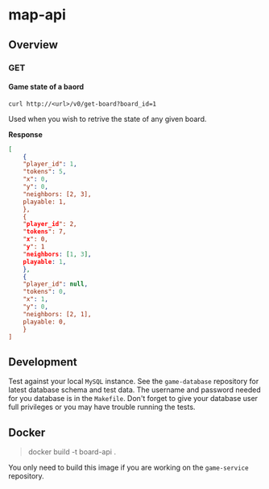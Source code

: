 # map-api

## Overview

### GET

#### Game state of a baord

`curl http://<url>/v0/get-board?board_id=1`

Used when you wish to retrive the state of any given board.

**Response**

``` json
[
    {
    "player_id": 1,
    "tokens": 5,
    "x": 0, 
    "y": 0,
    "neighbors: [2, 3],
    playable: 1,
    },
    {
    "player_id": 2,
    "tokens": 7,
    "x": 0,
    "y": 1
    "neighbors: [1, 3],
    playable: 1,
    },
    {
    "player_id": null,
    "tokens": 0,
    "x": 1,
    "y": 0,
    "neighbors: [2, 1],
    playable: 0,
    }
]
```

## Development

Test against your local `MySQL` instance. See the `game-database` repository
for latest database schema and test data. The username and password needed for
you database is in the `Makefile`. Don't forget to give your database user full
privileges or you may have trouble running the tests.

## Docker

> docker build -t board-api .

You only need to build this image if you are working on the `game-service`
repository.
